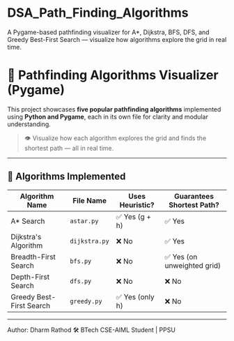 # DSA_Path_Finding_Algorithms
A Pygame-based pathfinding visualizer for A*, Dijkstra, BFS, DFS, and Greedy Best-First Search — visualize how algorithms explore the grid in real time.


# 🧭 Pathfinding Algorithms Visualizer (Pygame)

This project showcases **five popular pathfinding algorithms** implemented using **Python and Pygame**, each in its own file for clarity and modular understanding.

> 👁️ Visualize how each algorithm explores the grid and finds the shortest path — all in real time.

---

## 📂 Algorithms Implemented

| Algorithm Name           | File Name         | Uses Heuristic? | Guarantees Shortest Path? |
|--------------------------|-------------------|------------------|----------------------------|
| A* Search                | `astar.py`        | ✅ Yes (g + h)    | ✅ Yes                     |
| Dijkstra's Algorithm     | `dijkstra.py`     | ❌ No             | ✅ Yes                     |
| Breadth-First Search     | `bfs.py`          | ❌ No             | ✅ Yes (on unweighted grid)|
| Depth-First Search       | `dfs.py`          | ❌ No             | ❌ No                      |
| Greedy Best-First Search | `greedy.py`       | ✅ Yes (only h)   | ❌ No                      |

---

Author: Dharm Rathod 🛠️ BTech CSE-AIML Student | PPSU
